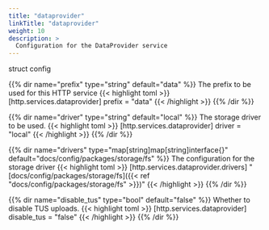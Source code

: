 ```yaml
---
title: "dataprovider"
linkTitle: "dataprovider"
weight: 10
description: >
  Configuration for the DataProvider service
---
```


struct config

{{% dir name="prefix" type="string" default="data" %}}
The prefix to be used for this HTTP service
{{< highlight toml >}}
[http.services.dataprovider]
prefix = "data"
{{< /highlight >}}
{{% /dir %}}

{{% dir name="driver" type="string" default="local" %}}
The storage driver to be used.
{{< highlight toml >}}
[http.services.dataprovider]
driver = "local"
{{< /highlight >}}
{{% /dir %}}

{{% dir name="drivers" type="map[string]map[string]interface{}" default="docs/config/packages/storage/fs" %}}
The configuration for the storage driver
{{< highlight toml >}}
[http.services.dataprovider.drivers]
"[docs/config/packages/storage/fs]({{< ref "docs/config/packages/storage/fs" >}})"
{{< /highlight >}}
{{% /dir %}}

{{% dir name="disable_tus" type="bool" default="false" %}}
Whether to disable TUS uploads.
{{< highlight toml >}}
[http.services.dataprovider]
disable_tus = "false"
{{< /highlight >}}
{{% /dir %}}

